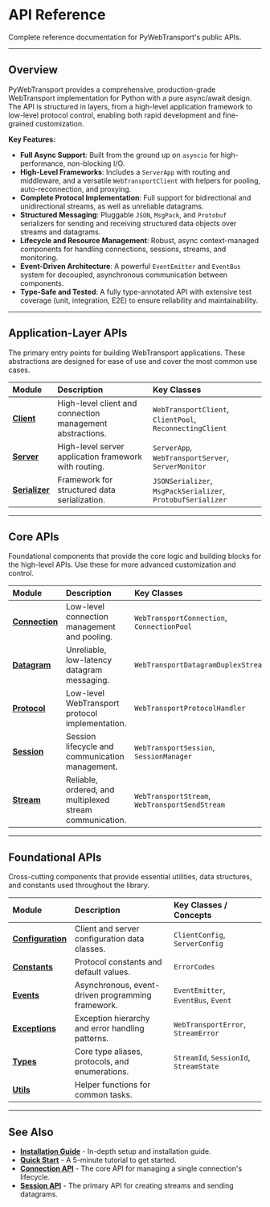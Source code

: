 # API Reference

Complete reference documentation for PyWebTransport's public APIs.

---

## Overview

PyWebTransport provides a comprehensive, production-grade WebTransport implementation for Python with a pure async/await design. The API is structured in layers, from a high-level application framework to low-level protocol control, enabling both rapid development and fine-grained customization.

**Key Features:**

- **Full Async Support**: Built from the ground up on `asyncio` for high-performance, non-blocking I/O.
- **High-Level Frameworks**: Includes a `ServerApp` with routing and middleware, and a versatile `WebTransportClient` with helpers for pooling, auto-reconnection, and proxying.
- **Complete Protocol Implementation**: Full support for bidirectional and unidirectional streams, as well as unreliable datagrams.
- **Structured Messaging**: Pluggable `JSON`, `MsgPack`, and `Protobuf` serializers for sending and receiving structured data objects over streams and datagrams.
- **Lifecycle and Resource Management**: Robust, async context-managed components for handling connections, sessions, streams, and monitoring.
- **Event-Driven Architecture**: A powerful `EventEmitter` and `EventBus` system for decoupled, asynchronous communication between components.
- **Type-Safe and Tested**: A fully type-annotated API with extensive test coverage (unit, integration, E2E) to ensure reliability and maintainability.

---

## Application-Layer APIs

The primary entry points for building WebTransport applications. These abstractions are designed for ease of use and cover the most common use cases.

| Module                          | Description                                               | Key Classes                                                 |
| :------------------------------ | :-------------------------------------------------------- | :---------------------------------------------------------- |
| **[Client](client.md)**         | High-level client and connection management abstractions. | `WebTransportClient`, `ClientPool`, `ReconnectingClient`    |
| **[Server](server.md)**         | High-level server application framework with routing.     | `ServerApp`, `WebTransportServer`, `ServerMonitor`          |
| **[Serializer](serializer.md)** | Framework for structured data serialization.              | `JSONSerializer`, `MsgPackSerializer`, `ProtobufSerializer` |

---

## Core APIs

Foundational components that provide the core logic and building blocks for the high-level APIs. Use these for more advanced customization and control.

| Module                          | Description                                              | Key Classes                                    |
| :------------------------------ | :------------------------------------------------------- | :--------------------------------------------- |
| **[Connection](connection.md)** | Low-level connection management and pooling.             | `WebTransportConnection`, `ConnectionPool`     |
| **[Datagram](datagram.md)**     | Unreliable, low-latency datagram messaging.              | `WebTransportDatagramDuplexStream`             |
| **[Protocol](protocol.md)**     | Low-level WebTransport protocol implementation.          | `WebTransportProtocolHandler`                  |
| **[Session](session.md)**       | Session lifecycle and communication management.          | `WebTransportSession`, `SessionManager`        |
| **[Stream](stream.md)**         | Reliable, ordered, and multiplexed stream communication. | `WebTransportStream`, `WebTransportSendStream` |

---

## Foundational APIs

Cross-cutting components that provide essential utilities, data structures, and constants used throughout the library.

| Module                          | Description                                       | Key Classes / Concepts                 |
| :------------------------------ | :------------------------------------------------ | :------------------------------------- |
| **[Configuration](config.md)**  | Client and server configuration data classes.     | `ClientConfig`, `ServerConfig`         |
| **[Constants](constants.md)**   | Protocol constants and default values.            | `ErrorCodes`                           |
| **[Events](events.md)**         | Asynchronous, event-driven programming framework. | `EventEmitter`, `EventBus`, `Event`    |
| **[Exceptions](exceptions.md)** | Exception hierarchy and error handling patterns.  | `WebTransportError`, `StreamError`     |
| **[Types](types.md)**           | Core type aliases, protocols, and enumerations.   | `StreamId`, `SessionId`, `StreamState` |
| **[Utils](utils.md)**           | Helper functions for common tasks.                |                                        |

---

## See Also

- **[Installation Guide](../installation.md)** - In-depth setup and installation guide.
- **[Quick Start](../quickstart.md)** - A 5-minute tutorial to get started.
- **[Connection API](connection.md)** - The core API for managing a single connection's lifecycle.
- **[Session API](session.md)** - The primary API for creating streams and sending datagrams.
